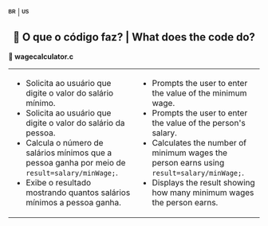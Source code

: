 <sup><sub><b><span style="font-size: 10px; font-family: Arial, sans-serif;">BR</span></b></sub></sup> | <sup><sub><b><span style="font-size: 10px; font-family: Arial, sans-serif;">US</span></b></sub></sup>

<div style="text-align: center;">
  <h2>🧩 O que o código faz? | What does the code do?</h2>
</div>

<p><strong>📌 wagecalculator.c</strong></p>
<table>
  <tr>
    <td>
      <ul>
        <li>Solicita ao usuário que digite o valor do salário mínimo.</li>
        <li>Solicita ao usuário que digite o valor do salário da pessoa.</li>
        <li>Calcula o número de salários mínimos que a pessoa ganha por meio de <code>result=salary/minWage;</code>.</li>
        <li>Exibe o resultado mostrando quantos salários mínimos a pessoa ganha.</li>
      </ul>
    </td>
    <td>
      <ul>
        <li>Prompts the user to enter the value of the minimum wage.</li>
        <li>Prompts the user to enter the value of the person's salary.</li>
        <li>Calculates the number of minimum wages the person earns using <code>result=salary/minWage;</code>.</li>
        <li>Displays the result showing how many minimum wages the person earns.</li>
      </ul>
    </td>
  </tr>
  </table>
